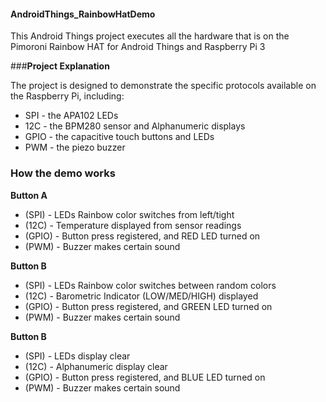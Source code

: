 #### AndroidThings_RainbowHatDemo
This Android Things project executes all the hardware that is on the Pimoroni Rainbow HAT for Android Things and Raspberry Pi 3

###__Project Explanation__

The project is designed to demonstrate the specific protocols available on the Raspberry Pi, including:
* SPI - the APA102 LEDs
* 12C - the BPM280 sensor and Alphanumeric displays
* GPIO - the capacitive touch buttons and LEDs
* PWM - the piezo buzzer

### __How the demo works__

**Button A**
* (SPI) - LEDs Rainbow color switches from left/tight
* (12C) - Temperature displayed from sensor readings 
* (GPIO) - Button press registered, and RED LED turned on
* (PWM) - Buzzer makes certain sound

**Button B**
* (SPI) - LEDs Rainbow color switches between random colors
* (12C) - Barometric Indicator (LOW/MED/HIGH) displayed
* (GPIO) - Button press registered, and GREEN LED turned on
* (PWM) - Buzzer makes certain sound

**Button B**  
* (SPI) - LEDs display clear
* (12C) - Alphanumeric display clear
* (GPIO) - Button press registered, and BLUE LED turned on
* (PWM) - Buzzer makes certain sound